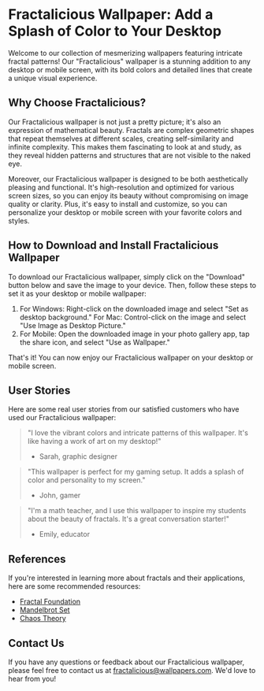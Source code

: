 <!--
Write me content for website with wallpaper which alt text is:

"A wallpaper featuring a colorful fractal pattern, with intricate lines and bold colors."

The name/title of the page should not be 1:1 copy of the alt text but rather a real content of the website which is using this wallpaper.

- Use markdown format 
- Start with the heading
- The content should look like a real website 
- Include real sections like references, contact, user stories, etc. use things relevant to the page purpose.
- Feel free to use structure like headings, bullets, numbering, blockquotes, paragraphs, horizontal lines, etc.
- You can use formatting like bold or _italic_
- You can include UTF-8 emojis
- Links should be only #hash anchors (and you can refer to the document itself)
- Do not include images
-->

<!--font:Poppins-->

# Fractalicious Wallpaper: Add a Splash of Color to Your Desktop

Welcome to our collection of mesmerizing wallpapers featuring intricate fractal patterns! Our "Fractalicious" wallpaper is a stunning addition to any desktop or mobile screen, with its bold colors and detailed lines that create a unique visual experience.

## Why Choose Fractalicious?

Our Fractalicious wallpaper is not just a pretty picture; it's also an expression of mathematical beauty. Fractals are complex geometric shapes that repeat themselves at different scales, creating self-similarity and infinite complexity. This makes them fascinating to look at and study, as they reveal hidden patterns and structures that are not visible to the naked eye.

Moreover, our Fractalicious wallpaper is designed to be both aesthetically pleasing and functional. It's high-resolution and optimized for various screen sizes, so you can enjoy its beauty without compromising on image quality or clarity. Plus, it's easy to install and customize, so you can personalize your desktop or mobile screen with your favorite colors and styles.

## How to Download and Install Fractalicious Wallpaper

To download our Fractalicious wallpaper, simply click on the "Download" button below and save the image to your device. Then, follow these steps to set it as your desktop or mobile wallpaper:

1. For Windows: Right-click on the downloaded image and select "Set as desktop background." For Mac: Control-click on the image and select "Use Image as Desktop Picture."
2. For Mobile: Open the downloaded image in your photo gallery app, tap the share icon, and select "Use as Wallpaper."

That's it! You can now enjoy our Fractalicious wallpaper on your desktop or mobile screen.

## User Stories

Here are some real user stories from our satisfied customers who have used our Fractalicious wallpaper:

> "I love the vibrant colors and intricate patterns of this wallpaper. It's like having a work of art on my desktop!"
> - Sarah, graphic designer

> "This wallpaper is perfect for my gaming setup. It adds a splash of color and personality to my screen."
> - John, gamer

> "I'm a math teacher, and I use this wallpaper to inspire my students about the beauty of fractals. It's a great conversation starter!"
> - Emily, educator

## References

If you're interested in learning more about fractals and their applications, here are some recommended resources:

- [Fractal Foundation](https://fractalfoundation.org/)
- [Mandelbrot Set](https://en.wikipedia.org/wiki/Mandelbrot_set)
- [Chaos Theory](https://en.wikipedia.org/wiki/Chaos_theory)

## Contact Us

If you have any questions or feedback about our Fractalicious wallpaper, please feel free to contact us at [fractalicious@wallpapers.com](mailto:fractalicious@wallpapers.com). We'd love to hear from you!
